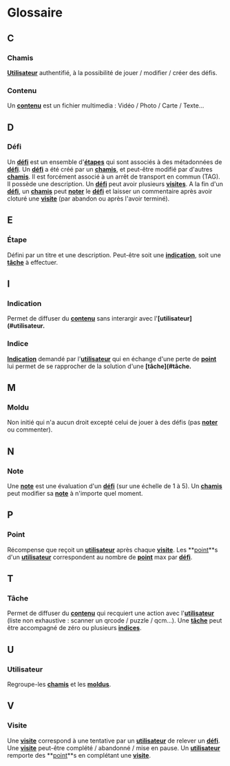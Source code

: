 # Glossaire

## C
### Chamis
**[Utilisateur](#utilisateur)** authentifié, à la possibilité de jouer / modifier / créer des défis.

### Contenu
Un **[contenu](#contenu)** est un fichier multimedia : Vidéo / Photo / Carte / Texte...

## D
### Défi
Un **[défi](#defi)** est un ensemble d'**[étapes](#étape)** qui sont associés à des métadonnées de **[défi](#defi)**.
Un **[défi](#defi)** a été créé par un **[chamis](#chamis)**, et peut-être modifié par d'autres **[chamis](#chamis)**.
Il est forcément associé à un arrêt de transport en commun (TAG). Il possède une description.
Un **[défi](#defi)** peut avoir plusieurs **[visites](#visite)**. A la fin d'un **[défi](#defi)**, un **[chamis](#chamis)** peut **[noter](#note)** le **[défi](#defi)**
et laisser un commentaire après avoir cloturé une **[visite](#visite)** (par abandon ou après l'avoir terminé).

## E
### Étape
Défini par un titre et une description. Peut-être soit une **[indication](#indication)**, soit une **[tâche](#tâche)** à effectuer.

## I
### Indication
Permet de diffuser du **[contenu](#contenu)** sans interargir avec l'**[utilisateur](#utilisateur.**

### Indice
**[Indication](#indication)** demandé par l'**[utilisateur](#utilisateur)** qui en échange d'une perte de **[point](#point)** lui permet de se rapprocher de la solution d'une **[tâche](#tâche.**

## M
### Moldu
Non initié qui n'a aucun droit excepté celui de jouer à des défis (pas **[noter](#note)** ou commenter).

## N
### Note
Une **[note](#note)** est une évaluation d'un **[défi](#defi)** (sur une échelle de 1 à 5). Un **[chamis](#chamis)** peut modifier sa **[note](#note)** à n'importe quel moment.

## P
### Point
Récompense que reçoit un **[utilisateur](#utilisateur)** après chaque **[visite](#visite)**. Les **[point](#point)**s d'un **[utilisateur](#utilisateur)** correspondent au nombre de **[point](#point)** max par **[défi](#defi)**.

## T
### Tâche
Permet de diffuser du **[contenu](#contenu)** qui recquiert une action avec l'**[utilisateur](#utilisateur)** (liste non exhaustive : scanner un qrcode / puzzle / qcm...).
Une **[tâche](#tâche)** peut être accompagné de zéro ou plusieurs **[indices](#indice)**.

## U
### Utilisateur
Regroupe-les **[chamis](#chamis)** et les **[moldus](#moldu)**.

## V
### Visite
Une **[visite](#visite)** correspond à une tentative par un **[utilisateur](#utilisateur)** de relever un **[défi](#defi)**.
Une **[visite](#visite)** peut-être complété / abandonné / mise en pause.
Un **[utilisateur](#utilisateur)** remporte des **[point](#point)**s en complétant une **[visite](#visite)**.
